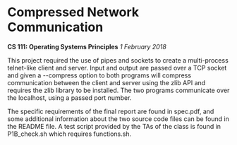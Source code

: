 # Compressed Network Communication
**CS 111: Operating Systems Principles**
*1 February 2018*

This project required the use of pipes and sockets to create a multi-process telnet-like client and server. Input and output are passed over a TCP socket and given a --compress option to both programs will compress communication between the client and server using the zlib API and requires the zlib library to be installed. The two programs communicate over the localhost, using a passed port number.


The specific requirements of the final report are found in spec.pdf, and some additional information about the two source code files can be found in the README file. A test script provided by the TAs of the class is found in P1B_check.sh which requires functions.sh.
